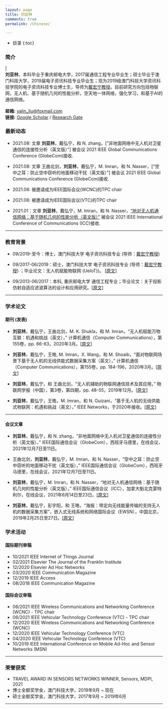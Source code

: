 ```yaml
---
layout: page
title: 刘亚林
comments: true
permalink: /Chinese/

---
```


* 目录
{:toc}


 
### 简介
 
| <br>**刘亚林**，本科毕业于重庆邮电大学，2017届通信工程专业毕业生；硕士毕业于澳门科技大学，2019届电子资讯科技专业毕业生；现为2019级澳门科技大学资讯科技学院的电子资讯科技专业博士生，导师为[戴宏宁教授](https://www.henrylab.net/pubtype/journal/)。目前研究方向包括物联网，无人机、基于随机几何的性能分析，空天地一体网络，强化学习，和基于AI的通信网络。 <br> <br> **邮箱:** <yalin_liu@foxmail.com> <br>  **链接:** [Google Scholar](https://scholar.google.com/citations?user=boJGB9cAAAAJ&hl=zh-CN) / [Research Gate](https://www.researchgate.net/profile/Yalin-Liu/research?ev=prf_act)  &emsp;  

### 最新动态

* 2021.08: 文章 **刘亚林**，戴弘宁，和 N. zhang，[“非地面网络中无人机对卫星通信的连接性分析（英文版）”] 被会议 2021 IEEE Global Communications Conference (GlobeCom)接收. 

* 2021.08: 文章 王曲北剑，**刘亚林**，戴弘宁，M. Imran，和 N. Nasser，[“空中之耳：防止空中窃听的地面移动干扰（英文版）”] 被会议 2021 IEEE Global Communications Conference (GlobeCom)接收. 

* 2021.06: 被邀请成为IEEE国际会议(WCNC)的TPC chair

* 2021.06: 被邀请成为IEEE国际会议(VTC)的TPC chair

* 2021.01：文章 **刘亚林**，戴弘宁，M. Imran，和 N. Nasser，[“地对无人机通信网络：基于随机几何的性能分析（英文版）”](https://github.com/yalin-liu/yalin-academic/blob/4c682e1a003864ffb4a826131beab179963baa59/papers/SGG2U.pdf) 被会议 2021 IEEE International Conference of Communications (ICC)接收.

---
### 教育背景

* 09/2019-至今：博士，澳门科技大学 电子资讯科技专业 (导师：[戴宏宁教授](https://www.henrylab.net/pubtype/journal/))

* 09/2017-06/2019：硕士，澳门科技大学 电子资讯科技专业 (导师：[戴宏宁教授](https://www.henrylab.net/pubtype/journal/)) ；毕业论文：无人机赋能物联网 (UeIoT))。 [[原文]](https://github.com/yalin-liu/yalin-liu.github.io/blob/d82d9ad7fcb415b7500a357307ff06702e5ae261/papers/Master_Thesis.pdf)

* 09/2013-06/2017：本科, 重庆邮电大学 通信工程专业；毕业论文：关于投影仿射自适应滤波算法的设计和应用研究。[[原文]](https://github.com/yalin-liu/yalin-liu.github.io/blob/d82d9ad7fcb415b7500a357307ff06702e5ae261/papers/Bach_Thesis.pdf)

---

### 学术论文


#### 期刊 (发表)

* **刘亚林**，戴弘宁，王曲北剑，M. K. Shukla，和 M. Imran，“无人机赋能万物互联：机遇和挑战（英文），” 计算机通信（Computer Communications），第155卷，pp. 66-83，2020年3月。[[原文]](https://github.com/yalin-liu/yalin-academic/blob/4c682e1a003864ffb4a826131beab179963baa59/papers/UAVIOE.pdf)

*  **刘亚林**，戴弘宁，王皓, M. Imran，X. Wang，和 M. Shoaib，“面对物联网场景下基于无人机的无线供能式数据采集方案（英文），” 计算机通信（Computer Communications），第155卷，pp. 184-196，2020年3月。[[原文]](https://github.com/yalin-liu/yalin-academic/blob/4c682e1a003864ffb4a826131beab179963baa59/papers/UAVWET.pdf)

*  **刘亚林**，戴弘宁，和 王曲北剑，“无人机辅助的物联网通信技术及其应用，” 物联网学报（中国），第3卷，第四期，pp. 48-55，2019年12月。[[原文]](https://github.com/yalin-liu/yalin-academic/blob/4c682e1a003864ffb4a826131beab179963baa59/papers/China-UAVIOT.pdf)

*  **刘亚林**，戴弘宁，王皓，M. Imran，和 N. Guizani，“基于无人机的无线供能式物联网：机遇和挑战（英文），” IEEE Networks，于2020年接收。[[原文]](https://github.com/yalin-liu/yalin-academic/blob/4c682e1a003864ffb4a826131beab179963baa59/papers/UWPIOT.pdf)
 
---

#### 会议文章

* **刘亚林**，戴弘宁，和 N. zhang，“非地面网络中无人机对卫星通信的连接性分析（英文版），” IEEE国际通信会议（GlobeCom），西班牙马德里，在线会议，2021年12月7日至11日。

* 王曲北剑，**刘亚林**，戴弘宁，M. Imran，和 N. Nasser，“空中之耳：防止空中窃听的地面移动干扰（英文版），” IEEE国际通信会议（GlobeCom），西班牙马德里，在线会议，2021年12月7日至11日。

* **刘亚林**，戴弘宁，M. Imran，和 N. Nasser，“地对无人机通信网络：基于随机几何的性能分析（英文版），” IEEE国际通信会议（ICC），加拿大魁北克蒙特利尔，在线会议，2021年6月14日至23日。[[原文]](https://github.com/yalin-liu/yalin-academic/blob/4c682e1a003864ffb4a826131beab179963baa59/papers/SGG2U.pdf)

* **刘亚林**，戴弘宁，彭宇阳，和 王皓，“海报：带定向无线能量传输的支持无人机的数据采集方案”，嵌入式无线系统和网络国际会议（EWSN），中国北京，2019年2月25日至27日。[[原文]](https://github.com/yalin-liu/yalin-academic/blob/517ff5d24a5fa74da5a7ebe9110e15de7d988c01/papers/EWSN-liu.pdf)


### 学术活动

#### 国际期刊审稿

* 10/2021 IEEE Internet of Things Journal
* 02/2021 Elsevier The Journal of the Franklin Institute 
* 12/2020 Elsevier Ad Hoc Networks
* 03/2020 IEEE Communication Magazine
* 12/2019 IEEE Access
* 08/2018 IEEE Communication Magazine

#### 国际会议审稿

* 06/2021 IEEE Wireless Communications and Networking Conference (WCNC) - TPC chair
* 06/2021 IEEE Vehicular Technology Conference (VTC) - TPC chair
* 12/2020 IEEE Wireless Communications and Networking Conference (WCNC)
* 12/2020 IEEE Vehicular Technology Conference (VTC)
* 04/2020 IEEE Vehicular Technology Conference (VTC)
* 10/2019 IEEE International Conference on Mobile Ad-Hoc and Sensor Networks (MSN) 

---

### 荣誉获奖
*  TRAVEL AWARD IN SENSORS NETWORKS WINNER, Sensors, MDPI, 2021
*  博士全额奖学金，澳门科技大学，2019年9月 ~ 现在
*  硕士全额奖学金，澳门科技大学，2017年9月 ~ 2019年6月

---
